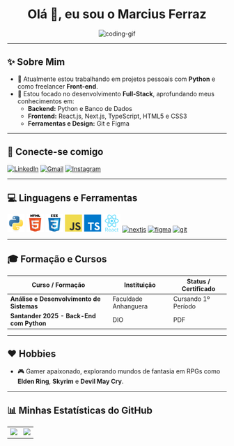 <h1 align="center">Olá 👋, eu sou o Marcius Ferraz</h1>

<p align="center">
  <img src="https://media.giphy.com/media/26tn33aiTi1jkl6H6/giphy.gif" alt="coding-gif" width="400"/>
</p>

---

## ✨ Sobre Mim
- 🔭 Atualmente estou trabalhando em projetos pessoais com **Python** e como freelancer **Front-end**.
- 🌱 Estou focado no desenvolvimento **Full-Stack**, aprofundando meus conhecimentos em:
  - **Backend:** Python e Banco de Dados
  - **Frontend:** React.js, Next.js, TypeScript, HTML5 e CSS3
  - **Ferramentas e Design:** Git e Figma

---

## 🔗 Conecte-se comigo
<p align="left">
<a href="https://www.linkedin.com/in/marcius-ferraz/" target="_blank"><img src="https://img.shields.io/badge/LinkedIn-0077B5?style=for-the-badge&logo=linkedin&logoColor=white" alt="LinkedIn"></a>
<a href="mailto:mferraz.xmi@gmail.com" target="_blank"><img src="https://img.shields.io/badge/Gmail-D14836?style=for-the-badge&logo=gmail&logoColor=white" alt="Gmail"></a>
<a href="https://www.instagram.com/marcius_ferraz/" target="_blank"><img src="https://img.shields.io/badge/Instagram-E4405F?style=for-the-badge&logo=instagram&logoColor=white" alt="Instagram"></a>
</p>

---

## 💻 Linguagens e Ferramentas
<p align="left">
    <a href="https://www.python.org" target="_blank" rel="noreferrer"><img src="https://raw.githubusercontent.com/devicons/devicon/master/icons/python/python-original.svg" alt="python" width="40" height="40"/></a>
    <a href="https://developer.mozilla.org/pt-BR/docs/Web/HTML" target="_blank" rel="noreferrer"><img src="https://raw.githubusercontent.com/devicons/devicon/master/icons/html5/html5-original-wordmark.svg" alt="html5" width="40" height="40"/></a>
    <a href="https://developer.mozilla.org/pt-BR/docs/Web/CSS" target="_blank" rel="noreferrer"><img src="https://raw.githubusercontent.com/devicons/devicon/master/icons/css3/css3-original-wordmark.svg" alt="css3" width="40" height="40"/></a>
    <a href="https://developer.mozilla.org/pt-BR/docs/Web/JavaScript" target="_blank" rel="noreferrer"><img src="https://raw.githubusercontent.com/devicons/devicon/master/icons/javascript/javascript-original.svg" alt="javascript" width="40" height="40"/></a>
    <a href="https://www.typescriptlang.org/" target="_blank" rel="noreferrer"><img src="https://raw.githubusercontent.com/devicons/devicon/master/icons/typescript/typescript-original.svg" alt="typescript" width="40" height="40"/></a>
    <a href="https://reactjs.org/" target="_blank" rel="noreferrer"><img src="https://raw.githubusercontent.com/devicons/devicon/master/icons/react/react-original-wordmark.svg" alt="react" width="40" height="40"/></a>
    <a href="https://nextjs.org/" target="_blank" rel="noreferrer"><img src="https://cdn.jsdelivr.net/gh/devicons/devicon@latest/icons/nextjs/nextjs-original.svg" alt="nextjs" width="40" height="40"/></a>
    <a href="https://www.figma.com/" target="_blank" rel="noreferrer"><img src="https://www.vectorlogo.zone/logos/figma/figma-icon.svg" alt="figma" width="40" height="40"/></a>
    <a href="https://git-scm.com/" target="_blank" rel="noreferrer"><img src="https://www.vectorlogo.zone/logos/git-scm/git-scm-icon.svg" alt="git" width="40" height="40"/></a>
</p>

---

## 🎓 Formação e Cursos
| Curso / Formação | Instituição | Status / Certificado |
|------------------|-------------|----------------------|
| **Análise e Desenvolvimento de Sistemas** | Faculdade Anhanguera | Cursando 1º Período |
| **Santander 2025 - Back-End com Python** | DIO | PDF |

---

## ❤️ Hobbies
- 🎮 Gamer apaixonado, explorando mundos de fantasia em RPGs como **Elden Ring**, **Skyrim** e **Devil May Cry**.

---

## 📊 Minhas Estatísticas do GitHub
<p align="center">
  <a href="https://github.com/ferrazmarcius">
    <table align="center">
      <tr>
        <td><img src="https://github-readme-stats.vercel.app/api?username=ferrazmarcius&show_icons=true&theme=dracula&include_all_commits=true&count_private=true" height="180em"/></td>
        <td><img src="https://github-readme-stats.vercel.app/api/top-langs/?username=ferrazmarcius&layout=compact&langs_count=7&theme=dracula" height="180em"/></td>
      </tr>
    </table>
  </a>
</p>
